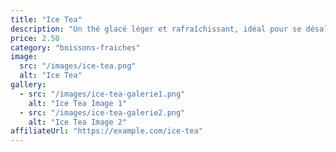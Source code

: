 ```yaml
---
title: "Ice Tea"
description: "Un thé glacé léger et rafraîchissant, idéal pour se désaltérer lors des journées chaudes."
price: 2.50
category: "boissons-fraiches"
image:
  src: "/images/ice-tea.png"
  alt: "Ice Tea"
gallery:
  - src: "/images/ice-tea-galerie1.png"
    alt: "Ice Tea Image 1"
  - src: "/images/ice-tea-galerie2.png"
    alt: "Ice Tea Image 2"
affiliateUrl: "https://example.com/ice-tea"
---
```

